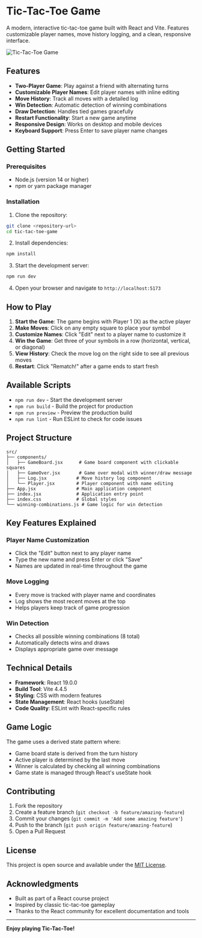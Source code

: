 # Tic-Tac-Toe Game

A modern, interactive tic-tac-toe game built with React and Vite. Features customizable player names, move history logging, and a clean, responsive interface.

![Tic-Tac-Toe Game](public/Gay-Ahmed.png)

## Features

- **Two-Player Game**: Play against a friend with alternating turns
- **Customizable Player Names**: Edit player names with inline editing
- **Move History**: Track all moves with a detailed log
- **Win Detection**: Automatic detection of winning combinations
- **Draw Detection**: Handles tied games gracefully
- **Restart Functionality**: Start a new game anytime
- **Responsive Design**: Works on desktop and mobile devices
- **Keyboard Support**: Press Enter to save player name changes

## Getting Started

### Prerequisites

- Node.js (version 14 or higher)
- npm or yarn package manager

### Installation

1. Clone the repository:

```bash
git clone <repository-url>
cd tic-tac-toe-game
```

2. Install dependencies:

```bash
npm install
```

3. Start the development server:

```bash
npm run dev
```

4. Open your browser and navigate to `http://localhost:5173`

## How to Play

1. **Start the Game**: The game begins with Player 1 (X) as the active player
2. **Make Moves**: Click on any empty square to place your symbol
3. **Customize Names**: Click "Edit" next to a player name to customize it
4. **Win the Game**: Get three of your symbols in a row (horizontal, vertical, or diagonal)
5. **View History**: Check the move log on the right side to see all previous moves
6. **Restart**: Click "Rematch!" after a game ends to start fresh

## Available Scripts

- `npm run dev` - Start the development server
- `npm run build` - Build the project for production
- `npm run preview` - Preview the production build
- `npm run lint` - Run ESLint to check for code issues

## Project Structure

```
src/
├── components/
│   ├── GameBoard.jsx      # Game board component with clickable squares
│   ├── GameOver.jsx       # Game over modal with winner/draw message
│   ├── Log.jsx           # Move history log component
│   └── Player.jsx        # Player component with name editing
├── App.jsx               # Main application component
├── index.jsx             # Application entry point
├── index.css             # Global styles
└── winning-combinations.js # Game logic for win detection
```

## Key Features Explained

### Player Name Customization

- Click the "Edit" button next to any player name
- Type the new name and press Enter or click "Save"
- Names are updated in real-time throughout the game

### Move Logging

- Every move is tracked with player name and coordinates
- Log shows the most recent moves at the top
- Helps players keep track of game progression

### Win Detection

- Checks all possible winning combinations (8 total)
- Automatically detects wins and draws
- Displays appropriate game over message

## Technical Details

- **Framework**: React 19.0.0
- **Build Tool**: Vite 4.4.5
- **Styling**: CSS with modern features
- **State Management**: React hooks (useState)
- **Code Quality**: ESLint with React-specific rules

## Game Logic

The game uses a derived state pattern where:

- Game board state is derived from the turn history
- Active player is determined by the last move
- Winner is calculated by checking all winning combinations
- Game state is managed through React's useState hook

## Contributing

1. Fork the repository
2. Create a feature branch (`git checkout -b feature/amazing-feature`)
3. Commit your changes (`git commit -m 'Add some amazing feature'`)
4. Push to the branch (`git push origin feature/amazing-feature`)
5. Open a Pull Request

## License

This project is open source and available under the [MIT License](LICENSE).

## Acknowledgments

- Built as part of a React course project
- Inspired by classic tic-tac-toe gameplay
- Thanks to the React community for excellent documentation and tools

---

**Enjoy playing Tic-Tac-Toe!**
